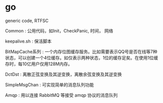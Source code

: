 go
==
generic code, RTFSC

Common : 公用代码，如Init，CheckPanic,  时间， 网络

keepalive.sh : 保活脚本

BitMapCache系列 : 一个内存位图缓存服务。比如需要表示QQ号是否在线等7种状态，可以创建一个4位缓存。如仅表示两种状态，1位的缓存足矣。在使用1位缓存时，每10亿用户仅用128M内存。


DctDst : 离散正弦变换及其逆变换，离散余弦变换及其逆变换


SimpleMsgChan : 可实现简单的消息队列功能

Amqp : 用以连接 RabbitMQ 等接受 amqp 协议的消息队列
